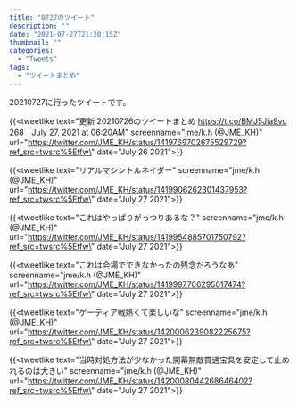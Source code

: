 ```yaml
---
title: "0727のツイート"
description: ""
date: "2021-07-27T21:20:15Z"
thumbnail: ""
categories:
  - "Tweets"
tags:
  - "ツイートまとめ"
---
```

20210727に行ったツイートです。
<!--more-->
{{<tweetlike text=\"更新 20210726のツイートまとめ https://t.co/BMJ5Jia9vu 268　July 27, 2021 at 06:20AM\" screenname=\"jme/k.h (@JME_KH)\" url=\"https://twitter.com/JME_KH/status/1419769702675529729?ref_src=twsrc%5Etfw\" date=\"July 26 2021\">}}

{{<tweetlike text=\"リアルマシントルネイダー\" screenname=\"jme/k.h (@JME_KH)\" url=\"https://twitter.com/JME_KH/status/1419906262301437953?ref_src=twsrc%5Etfw\" date=\"July 27 2021\">}}

{{<tweetlike text=\"これはやっぱりがっつりあるな？\" screenname=\"jme/k.h (@JME_KH)\" url=\"https://twitter.com/JME_KH/status/1419954885701750792?ref_src=twsrc%5Etfw\" date=\"July 27 2021\">}}

{{<tweetlike text=\"これは会場でできなかったの残念だろうなあ\" screenname=\"jme/k.h (@JME_KH)\" url=\"https://twitter.com/JME_KH/status/1419997706295017474?ref_src=twsrc%5Etfw\" date=\"July 27 2021\">}}

{{<tweetlike text=\"ゲーティア戦熱くて楽しいな\" screenname=\"jme/k.h (@JME_KH)\" url=\"https://twitter.com/JME_KH/status/1420006239082225675?ref_src=twsrc%5Etfw\" date=\"July 27 2021\">}}

{{<tweetlike text=\"当時対処方法が少なかった開幕無敵貫通宝具を安定して止めれるのは大きい\" screenname=\"jme/k.h (@JME_KH)\" url=\"https://twitter.com/JME_KH/status/1420008044268646402?ref_src=twsrc%5Etfw\" date=\"July 27 2021\">}}


